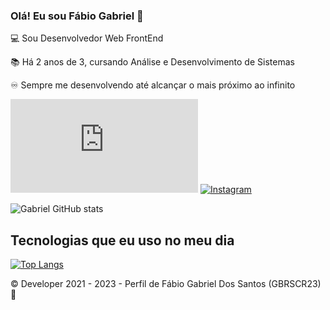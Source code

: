 
### Olá! Eu sou Fábio Gabriel 🤙

💻 Sou Desenvolvedor Web FrontEnd  

📚 Há 2 anos de 3, cursando Análise e Desenvolvimento de Sistemas

♾️ Sempre me desenvolvendo até alcançar o mais próximo ao infinito


 
[![Blog](https://img.shields.io/website?label=Portfólio.com&style=for-the-badge&url=https://sujeitoprogramador.com
)](https://gbrscr23.github.io/FabioGabriel.github/)
[![Instagram](https://img.shields.io/badge/Instagram-E4405F?style=for-the-badge&logo=instagram&logoColor=white
)](https://www.instagram.com/fabiogabriel32/) 

![Gabriel GitHub stats](https://github-readme-stats.vercel.app/api?username=GbrSCR23&show_icons=true&theme=dracula) 
## Tecnologias que eu uso no meu dia
[![Top Langs](https://github-readme-stats.vercel.app/api/top-langs/?username=GbrSCR23)](https://github.com/anuraghazra/github-readme-stats)


© Developer 2021 - 2023 - Perfil de Fábio Gabriel Dos Santos (GBRSCR23) 🍃





